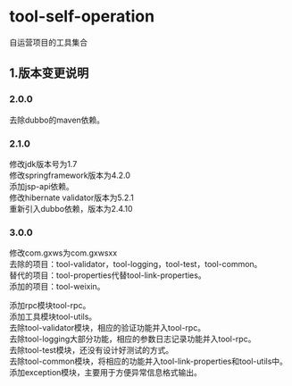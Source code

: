 # tool-self-operation

自运营项目的工具集合

## 1.版本变更说明

### 2.0.0
去除dubbo的maven依赖。<br>

### 2.1.0
修改jdk版本号为1.7<br>
修改springframework版本为4.2.0<br>
添加jsp-api依赖。<br>
修改hibernate validator版本为5.2.1<br>
重新引入dubbo依赖，版本为2.4.10<br>

### 3.0.0
修改com.gxws为com.gxwsxx<br>
去除的项目：tool-validator，tool-logging，tool-test，tool-common。<br>
替代的项目：tool-properties代替tool-link-properties。<br>
添加的项目：tool-weixin。<br>


添加rpc模块tool-rpc。<br>
添加工具模块tool-utils。<br>
去除tool-validator模块，相应的验证功能并入tool-rpc。<br>
去除tool-logging大部分功能，相应的参数日志记录功能并入tool-rpc。<br>
去除tool-test模块，还没有设计好测试的方式。<br>
去除tool-common模块，将相应的功能并入tool-link-properties和tool-utils中。<br>
添加exception模块，主要用于方便异常信息格式输出。<br>